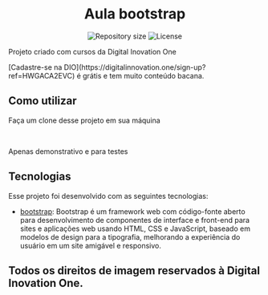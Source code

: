 <h1 align="center">Aula bootstrap</h1>

<p align="center">
 <img alt="Repository size" src="https://img.shields.io/github/repo-size/luizeduul/Aula-Bootstrap">
 <img alt="License" src="https://img.shields.io/badge/license-MIT-brightgreen">
</p>

<p>Projeto criado com cursos da Digital Inovation One</p>
[Cadastre-se na DIO](https://digitalinnovation.one/sign-up?ref=HWGACA2EVC) é grátis e tem muito conteúdo bacana.
      
## Como utilizar 
<p>Faça um clone desse projeto em sua máquina</p><br>
<p>Apenas demonstrativo e para testes</p>
  
## Tecnologias
 Esse projeto foi desenvolvido com as seguintes tecnologias:
  - [bootstrap](https://getbootstrap.com/): Bootstrap é um framework web com código-fonte aberto para desenvolvimento de componentes de interface e front-end para sites e aplicações web usando HTML, CSS e JavaScript, baseado em modelos de design para a tipografia, melhorando a experiência do usuário em um site amigável e responsivo.
  
<h2>Todos os direitos de imagem reservados à Digital Inovation One.</h2>
  
 


